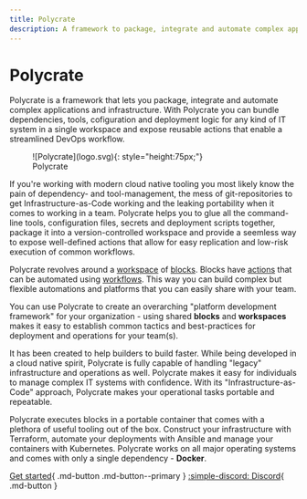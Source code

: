 ```yaml
---
title: Polycrate
description: A framework to package, integrate and automate complex applications and infrastructure
---
```


# Polycrate

Polycrate is a framework that lets you package, integrate and automate complex applications and infrastructure. With Polycrate you can bundle dependencies, tools, cofiguration and deployment logic for any kind of IT system in a single workspace and expose reusable actions that enable a streamlined DevOps workflow.

<figure markdown>
  ![Polycrate](logo.svg){: style="height:75px;"}
  <figcaption>Polycrate</figcaption>
</figure>

If you're working with modern cloud native tooling you most likely know the pain of dependency- and tool-management, the mess of git-repositories to get Infrastructure-as-Code working and the leaking portability when it comes to working in a team. Polycrate helps you to glue all the command-line tools, configuration files, secrets and deployment scripts together, package it into a version-controlled workspace and provide a seemless way to expose well-defined actions that allow for easy replication and low-risk execution of common workflows.

Polycrate revolves around a [workspace](reference.md#workspace) of [blocks](reference.md#blocks). Blocks have [actions](reference.md#actions) that can be automated using [workflows](reference.md#workflows). This way you can build complex but flexible automations and platforms that you can easily share with your team. 

You can use Polycrate to create an overarching "platform development framework" for your organization - using shared **blocks** and **workspaces** makes it easy to establish common tactics and best-practices for deployment and operations for your team(s).

It has been created to help builders to build faster. While being developed in a cloud native spirit, Polycrate is fully capable of handling "legacy" infrastructure and operations as well. Polycrate makes it easy for individuals to manage complex IT systems with confidence. With its "Infrastructure-as-Code" approach, Polycrate makes your operational tasks portable and repeatable. 

Polycrate executes blocks in a portable container that comes with a plethora of useful tooling out of the box. Construct your infrastructure with Terraform, automate your deployments with Ansible and manage your containers with Kubernetes. Polycrate works on all major operating systems and comes with only a single dependency - **Docker**.



[Get started](getting-started.md){ .md-button .md-button--primary }
[:simple-discord: Discord](https://discord.gg/8cQZfXWeXP){ .md-button }